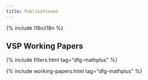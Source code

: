 ```yaml
---
title: Publikationen
---
```


{% include i18n/i18n %}

## VSP Working Papers

{% include filters.html tag="dfg-mathplus" %}

{% include working-papers.html tag="dfg-mathplus" %}
